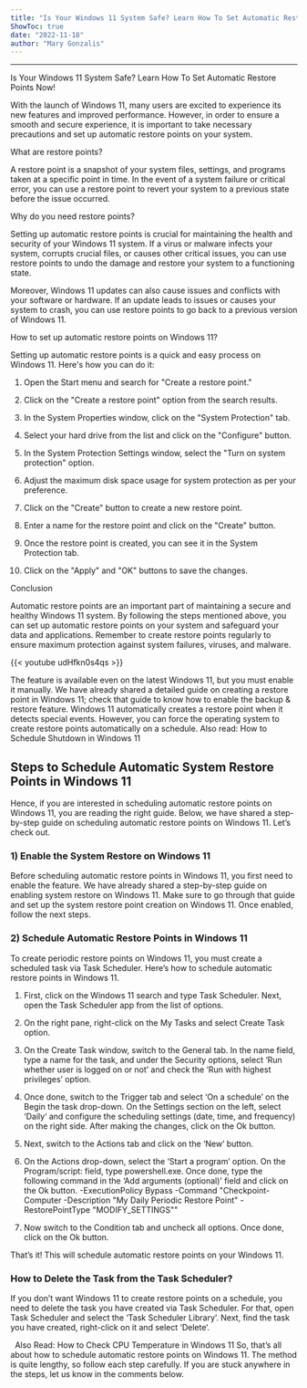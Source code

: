 ```yaml
---
title: "Is Your Windows 11 System Safe? Learn How To Set Automatic Restore Points Now!"
ShowToc: true 
date: "2022-11-18"
author: "Mary Gonzalis"
---
```

*****
Is Your Windows 11 System Safe? Learn How To Set Automatic Restore Points Now!

With the launch of Windows 11, many users are excited to experience its new features and improved performance. However, in order to ensure a smooth and secure experience, it is important to take necessary precautions and set up automatic restore points on your system.

What are restore points?

A restore point is a snapshot of your system files, settings, and programs taken at a specific point in time. In the event of a system failure or critical error, you can use a restore point to revert your system to a previous state before the issue occurred.

Why do you need restore points?

Setting up automatic restore points is crucial for maintaining the health and security of your Windows 11 system. If a virus or malware infects your system, corrupts crucial files, or causes other critical issues, you can use restore points to undo the damage and restore your system to a functioning state.

Moreover, Windows 11 updates can also cause issues and conflicts with your software or hardware. If an update leads to issues or causes your system to crash, you can use restore points to go back to a previous version of Windows 11.

How to set up automatic restore points on Windows 11?

Setting up automatic restore points is a quick and easy process on Windows 11. Here's how you can do it:

1. Open the Start menu and search for "Create a restore point."

2. Click on the "Create a restore point" option from the search results.

3. In the System Properties window, click on the "System Protection" tab.

4. Select your hard drive from the list and click on the "Configure" button.

5. In the System Protection Settings window, select the "Turn on system protection" option.

6. Adjust the maximum disk space usage for system protection as per your preference.

7. Click on the "Create" button to create a new restore point.

8. Enter a name for the restore point and click on the "Create" button.

9. Once the restore point is created, you can see it in the System Protection tab.

10. Click on the "Apply" and "OK" buttons to save the changes.

Conclusion

Automatic restore points are an important part of maintaining a secure and healthy Windows 11 system. By following the steps mentioned above, you can set up automatic restore points on your system and safeguard your data and applications. Remember to create restore points regularly to ensure maximum protection against system failures, viruses, and malware.

{{< youtube udHfkn0s4qs >}} 



The feature is available even on the latest Windows 11, but you must enable it manually. We have already shared a detailed guide on creating a restore point in Windows 11; check that guide to know how to enable the backup & restore feature.
Windows 11 automatically creates a restore point when it detects special events. However, you can force the operating system to create restore points automatically on a schedule.
Also read: How to Schedule Shutdown in Windows 11

 
## Steps to Schedule Automatic System Restore Points in Windows 11


Hence, if you are interested in scheduling automatic restore points on Windows 11, you are reading the right guide. Below, we have shared a step-by-step guide on scheduling automatic restore points on Windows 11. Let’s check out.

 
### 1) Enable the System Restore on Windows 11


Before scheduling automatic restore points in Windows 11, you first need to enable the feature. We have already shared a step-by-step guide on enabling system restore on Windows 11.
Make sure to go through that guide and set up the system restore point creation on Windows 11. Once enabled, follow the next steps.

 
### 2) Schedule Automatic Restore Points in Windows 11


To create periodic restore points on Windows 11, you must create a scheduled task via Task Scheduler. Here’s how to schedule automatic restore points in Windows 11.
1. First, click on the Windows 11 search and type Task Scheduler. Next, open the Task Scheduler app from the list of options.

2. On the right pane, right-click on the My Tasks and select Create Task option.

3. On the Create Task window, switch to the General tab. In the name field, type a name for the task, and under the Security options, select ‘Run whether user is logged on or not’ and check the ‘Run with highest privileges’ option.

4. Once done, switch to the Trigger tab and select ‘On a schedule’ on the Begin the task drop-down. On the Settings section on the left, select ‘Daily‘ and configure the scheduling settings (date, time, and frequency) on the right side. After making the changes, click on the Ok button.

5. Next, switch to the Actions tab and click on the ‘New‘ button.

6. On the Actions drop-down, select the ‘Start a program’ option. On the Program/script: field, type powershell.exe. Once done, type the following command in the ‘Add arguments (optional)’ field and click on the Ok button.
-ExecutionPolicy Bypass -Command "Checkpoint-Computer -Description \"My Daily Periodic Restore Point\" -RestorePointType \"MODIFY_SETTINGS\""

7. Now switch to the Condition tab and uncheck all options. Once done, click on the Ok button.

That’s it! This will schedule automatic restore points on your Windows 11.

 
### How to Delete the Task from the Task Scheduler?


If you don’t want Windows 11 to create restore points on a schedule, you need to delete the task you have created via Task Scheduler. For that, open Task Scheduler and select the ‘Task Scheduler Library’. Next, find the task you have created, right-click on it and select ‘Delete‘.

 
Also Read: How to Check CPU Temperature in Windows 11
So, that’s all about how to schedule automatic restore points on Windows 11. The method is quite lengthy, so follow each step carefully. If you are stuck anywhere in the steps, let us know in the comments below.





